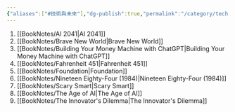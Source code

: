 ```yaml
---
{"aliases":["#技術與未來"],"dg-publish":true,"permalink":"/category/technology-and-future/","dgPassFrontmatter":true,"created":"2024-11-28T13:59:19.356+08:00","updated":"2024-11-28T14:36:49.211+08:00"}
---
```


1. [[BookNotes/AI 2041\|AI 2041]]
2. [[BookNotes/Brave New World\|Brave New World]]
3. [[BookNotes/Building Your Money Machine with ChatGPT\|Building Your Money Machine with ChatGPT]]
4. [[BookNotes/Fahrenheit 451\|Fahrenheit 451]]
5. [[BookNotes/Foundation\|Foundation]]
6. [[BookNotes/Nineteen Eighty-Four (1984)\|Nineteen Eighty-Four (1984)]]
7. [[BookNotes/Scary Smart\|Scary Smart]]
8. [[BookNotes/The Age of AI\|The Age of AI]]
9. [[BookNotes/The Innovator's Dilemma\|The Innovator's Dilemma]]